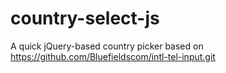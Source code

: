 country-select-js
=================

A quick jQuery-based country picker based on https://github.com/Bluefieldscom/intl-tel-input.git
